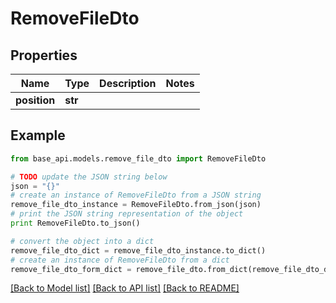 # RemoveFileDto


## Properties
Name | Type | Description | Notes
------------ | ------------- | ------------- | -------------
**position** | **str** |  | 

## Example

```python
from base_api.models.remove_file_dto import RemoveFileDto

# TODO update the JSON string below
json = "{}"
# create an instance of RemoveFileDto from a JSON string
remove_file_dto_instance = RemoveFileDto.from_json(json)
# print the JSON string representation of the object
print RemoveFileDto.to_json()

# convert the object into a dict
remove_file_dto_dict = remove_file_dto_instance.to_dict()
# create an instance of RemoveFileDto from a dict
remove_file_dto_form_dict = remove_file_dto.from_dict(remove_file_dto_dict)
```
[[Back to Model list]](../README.md#documentation-for-models) [[Back to API list]](../README.md#documentation-for-api-endpoints) [[Back to README]](../README.md)


